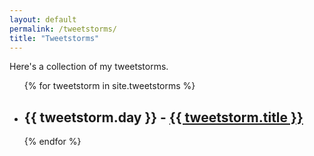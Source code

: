 ```yaml
---
layout: default
permalink: /tweetstorms/
title: "Tweetstorms"
---
```


Here's a collection of my tweetstorms.


<ul>
  {% for tweetstorm in site.tweetstorms %}
  <li>
    <h2 class="f4"> {{ tweetstorm.day }} - <a href="{{ tweetstorm.url }}">{{ tweetstorm.title }}</a></h2>
    </li>
  {% endfor %}
</ul>

